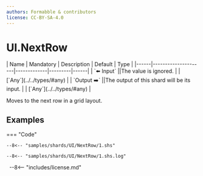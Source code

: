 ```yaml
---
authors: Formabble & contributors
license: CC-BY-SA-4.0
---
```



# UI.NextRow

<div class="sh-parameters" markdown="1">
| Name | Mandatory | Description | Default | Type |
|------|---------------------|-------------|---------|------|
| `⬅️ Input` ||The value is ignored. | | [`Any`](../../types/#any) |
| `Output ➡️` ||The output of this shard will be its input. | | [`Any`](../../types/#any) |

</div>

Moves to the next row in a grid layout.

## Examples

=== "Code"

  ```x86asm linenums="1"
  --8<-- "samples/shards/UI/NextRow/1.shs"
  ```

  ```
  --8<-- "samples/shards/UI/NextRow/1.shs.log"
  ```
&nbsp;
--8<-- "includes/license.md"

